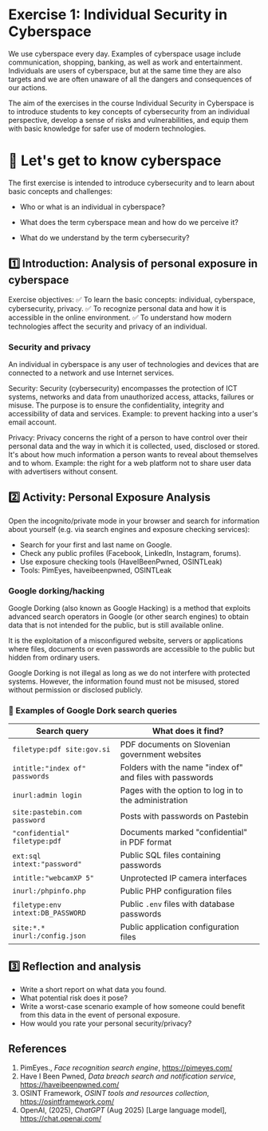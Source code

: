 # Exercise 1: Individual Security in Cyberspace

We use cyberspace every day. Examples of cyberspace usage include communication, shopping, banking, as well as work and entertainment. Individuals are users of cyberspace, but at the same time they are also targets and we are often unaware of all the dangers and consequences of our actions.

The aim of the exercises in the course Individual Security in Cyberspace is to introduce students to key concepts of cybersecurity from an individual perspective, develop a sense of risks and vulnerabilities, and equip them with basic knowledge for safer use of modern technologies.

# 🧪 Let's get to know cyberspace

The first exercise is intended to introduce cybersecurity and to learn about basic concepts and challenges:

- Who or what is an individual in cyberspace?

- What does the term cyberspace mean and how do we perceive it?

- What do we understand by the term cybersecurity?

## 1️⃣ Introduction: Analysis of personal exposure in cyberspace

Exercise objectives:
✅ To learn the basic concepts: individual, cyberspace, cybersecurity, privacy.
✅ To recognize personal data and how it is accessible in the online environment.
✅ To understand how modern technologies affect the security and privacy of an individual.

### Security and privacy

An individual in cyberspace is any user of technologies and devices that are connected to a network and use Internet services.

Security:
Security (cybersecurity) encompasses the protection of ICT systems, networks and data from unauthorized access, attacks, failures or misuse. The purpose is to ensure the confidentiality, integrity and accessibility of data and services.
Example: to prevent hacking into a user's email account.

Privacy:
Privacy concerns the right of a person to have control over their personal data and the way in which it is collected, used, disclosed or stored. It's about how much information a person wants to reveal about themselves and to whom.
Example: the right for a web platform not to share user data with advertisers without consent.

## 2️⃣ Activity: Personal Exposure Analysis

Open the incognito/private mode in your browser and search for information about yourself (e.g. via search engines and exposure checking services):
- Search for your first and last name on Google.
- Check any public profiles (Facebook, LinkedIn, Instagram, forums).
- Use exposure checking tools (HaveIBeenPwned, OSINTLeak)
- Tools: PimEyes, haveibeenpwned, OSINTLeak

### Google dorking/hacking

Google Dorking (also known as Google Hacking) is a method that exploits advanced search operators in Google (or other search engines) to obtain data that is not intended for the public, but is still available online.

It is the exploitation of a misconfigured website, servers or applications where files, documents or even passwords are accessible to the public but hidden from ordinary users.

Google Dorking is not illegal as long as we do not interfere with protected systems. However, the information found must not be misused, stored without permission or disclosed publicly.

### 📘 Examples of Google Dork search queries

| Search query | What does it find? |
|---------------------------------------------|---------------------------------------------------|
| `filetype:pdf site:gov.si` | PDF documents on Slovenian government websites |
| `intitle:"index of" passwords` | Folders with the name "index of" and files with passwords |
| `inurl:admin login` | Pages with the option to log in to the administration |
| `site:pastebin.com password` | Posts with passwords on Pastebin |
| `"confidential" filetype:pdf` | Documents marked "confidential" in PDF format |
| `ext:sql intext:"password"` | Public SQL files containing passwords |
| `intitle:"webcamXP 5"` | Unprotected IP camera interfaces |
| `inurl:/phpinfo.php` | Public PHP configuration files |
| `filetype:env intext:DB_PASSWORD` | Public `.env` files with database passwords |
| `site:*.* inurl:/config.json` | Public application configuration files |

## 3️⃣ Reflection and analysis

- Write a short report on what data you found.
- What potential risk does it pose?
- Write a worst-case scenario example of how someone could benefit from this data in the event of personal exposure.
- How would you rate your personal security/privacy?

## References

1. PimEyes., *Face recognition search engine*, https://pimeyes.com/
2. Have I Been Pwned, *Data breach search and notification service*, https://haveibeenpwned.com/
3. OSINT Framework, *OSINT tools and resources collection*, https://osintframework.com/
4. OpenAI, (2025), *ChatGPT* (Aug 2025) [Large language model], https://chat.openai.com/